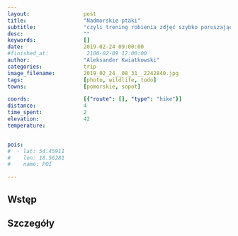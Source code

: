 ```yaml
---
layout:                 post
title:                  "Nadmorskie ptaki"
subtitle:               "czyli trening robienia zdjęć szybko poruszającym się obiektom"
desc:                   ""
keywords:               []
date:                   2019-02-24 09:00:00
#finished_at:            2100-02-09 12:00:00
author:                 "Aleksander Kwiatkowski"
categories:             trip
image_filename:         2019_02_24__08_31__2242840.jpg
tags:                   [photo, wildlife, todo]
towns:                  [pomorskie, sopot]

coords:                 [{"route": [], "type": "hike"}]
distance:               4
time_spent:             2
elevation:              42
temperature:            


pois:
#  - lat: 54.45911
#    lon: 18.56281
#    name: POI

---
```



## Wstęp

## Szczegóły
